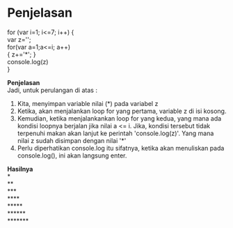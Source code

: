 # Penjelasan


for (var i=1; i<=7; i++) { <br> 
    var z=''; <br>
    for(var a=1;a<=i; a++) <br>
    { z+='*'; } <br>
    console.log(z) <br>
} <br>

<b>Penjelasan</b><br>
Jadi, untuk perulangan di atas : <br>
1. Kita, menyimpan variable nilai (*) pada variabel z <br>
2. Ketika, akan menjalankan loop for yang pertama, variable z di isi kosong. <br>
3. Kemudian, ketika menjalankankan loop for yang kedua, yang mana ada kondisi loopnya berjalan jika nilai a <= i. Jika, kondisi tersebut tidak terpenuhi makan akan lanjut ke perintah 'console.log(z)'. Yang mana nilai z sudah disimpan dengan nilai '*' <br>
4. Perlu diperhatikan console.log itu sifatnya, ketika akan menuliskan pada console.log(), ini akan langsung enter. <br>

<b>Hasilnya</b><br>
*<br>
** <br>
*** <br>
**** <br>
***** <br>
****** <br>
******* <br>
